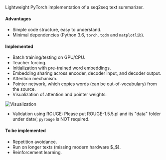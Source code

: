 Lightweight PyTorch implementation of a seq2seq text summarizer.

#### Advantages
* Simple code structure, easy to understand.
* Minimal dependencies (Python 3.6, `torch`, `tqdm` and `matplotlib`).

#### Implemented
* Batch training/testing on GPU/CPU.
* Teacher forcing.
* Initialization with pre-trained word embeddings.
* Embedding sharing across encoder, decoder input, and decoder output.
* Attention mechanism.
* Pointer network, which copies words (can be out-of-vocabulary) from the source.
* Visualization of attention and pointer weights:

![Visualization](https://user-images.githubusercontent.com/6981180/42974503-765b21f6-8baf-11e8-8928-9b7a88b033a8.png)

* Validation using ROUGE: Please put ROUGE-1.5.5.pl and its "data" folder under data/; `pyrouge` is NOT required.

#### To be implemented
* Repetition avoidance.
* Run on longer texts (missing modern hardware $_$).
* Reinforcement learning.